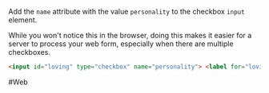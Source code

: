Add the `name` attribute with the value `personality` to the checkbox `input` element.

While you won't notice this in the browser, doing this makes it easier for a server to process your web form, especially when there are multiple checkboxes.

```html 
<input id="loving" type="checkbox" name="personality"> <label for="loving">Loving</label>
```




#Web